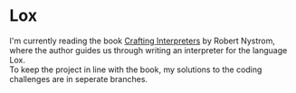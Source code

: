 # Lox
I'm currently reading the book [Crafting Interpreters](https://craftinginterpreters.com/) by Robert Nystrom, where the author guides us through writing an interpreter for the language Lox.  
To keep the project in line with the book, my solutions to the coding challenges are in seperate branches.
